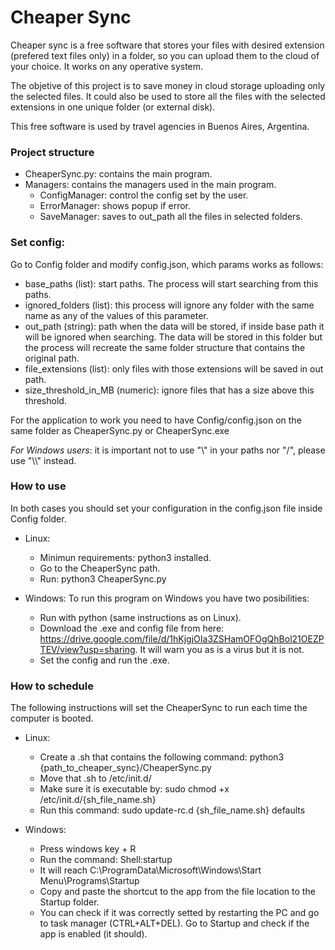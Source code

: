 # Cheaper Sync

Cheaper sync is a free software that stores your files with desired extension (prefered text files only) in a folder, so you can upload them to the cloud of your choice. It works on any operative system.

The objetive of this project is to save money in cloud storage uploading only the selected files. It could also be used to store all the files with the selected extensions in one unique folder (or external disk). 

This free software is used by travel agencies in Buenos Aires, Argentina.

### Project structure

- CheaperSync.py: contains the main program.
- Managers: contains the managers used in the main program.
	- ConfigManager: control the config set by the user.
	- ErrorManager: shows popup if error.
	- SaveManager: saves to out_path all the files in selected folders.

### Set config:
Go to Config folder and modify config.json, which params works as follows:
- base_paths (list): start paths. The process will start searching from this paths.
- ignored_folders (list): this process will ignore any folder with the same name as any of the values of this parameter.
- out_path (string): path when the data will be stored, if inside base path it will be ignored when searching. The data will be stored in this folder but the process will recreate the same folder structure that contains the original path.
- file\_extensions (list): only files with those extensions will be saved in out path.
- size\_threshold\_in\_MB (numeric): ignore files that has a size above this threshold.

For the application to work you need to have Config/config.json on the same folder as CheaperSync.py or CheaperSync.exe

_For Windows users_: it is important not to use "\\" in your paths nor "/", please use "\\\\" instead.

### How to use

In both cases you should set your configuration in the config.json file inside Config folder.  

- Linux:
	- Minimun requirements: python3 installed. 
	- Go to the CheaperSync path.
	- Run: python3 CheaperSync.py
	
- Windows:
To run this program on Windows you have two posibilities:
	- Run with python (same instructions as on Linux).
	- Download the .exe and config file from here: https://drive.google.com/file/d/1hKjgjOIa3ZSHamOFOgQhBol21OEZPTEV/view?usp=sharing. It will warn you as is a virus but it is not.
	- Set the config and run the .exe.
	
### How to schedule
The following instructions will set the CheaperSync to run each time the computer is booted.

- Linux:
	- Create a .sh that contains the following command: python3 {path\_to\_cheaper\_sync}/CheaperSync.py
	- Move that .sh to /etc/init.d/
	- Make sure it is executable by: sudo chmod +x /etc/init.d/{sh\_file\_name.sh}
	- Run this command: sudo update-rc.d {sh\_file\_name.sh} defaults

- Windows:
	- Press windows key + R
	- Run the command: Shell:startup
	- It will reach C:\ProgramData\Microsoft\Windows\Start Menu\Programs\Startup
	- Copy and paste the shortcut to the app from the file location to the Startup folder.
	- You can check if it was correctly setted by restarting the PC and go to task manager (CTRL+ALT+DEL). Go to Startup and check if the app is enabled (it should).
